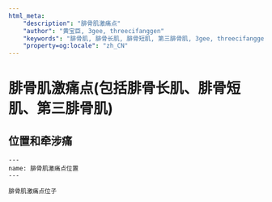 ```yaml
---
html_meta:
    "description": "腓骨肌激痛点"
    "author": "黄宝臣, 3gee, threecifanggen"
    "keywords": "腓骨肌, 腓骨长肌, 腓骨短肌, 第三腓骨肌, 3gee, threecifanggen, 医学百科, 黄宝臣"
    "property=og:locale": "zh_CN"
---
```

# 腓骨肌激痛点(包括腓骨长肌、腓骨短肌、第三腓骨肌)

## 位置和牵涉痛

```{figure} /_static/img/2022-01-31-13-14-15.png
---
name: 腓骨肌激痛点位置
---

腓骨肌激痛点位子
```